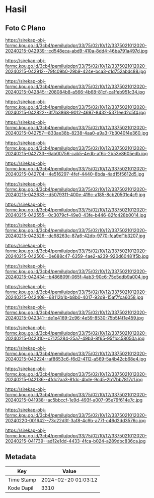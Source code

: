# Hasil

## Foto C Plano

https://sirekap-obj-formc.kpu.go.id/3cb4/pemilu/pdpr/33/75/02/10/12/3375021012020-20240215-042939--cd548eca-abd9-410a-8dd4-46ba791a497d.jpg

https://sirekap-obj-formc.kpu.go.id/3cb4/pemilu/pdpr/33/75/02/10/12/3375021012020-20240215-042912--79fc09b0-29b9-424e-bca3-c1d752abdc88.jpg

https://sirekap-obj-formc.kpu.go.id/3cb4/pemilu/pdpr/33/75/02/10/12/3375021012020-20240215-042845--208084b8-a566-4b68-81cf-ca1feb951c34.jpg

https://sirekap-obj-formc.kpu.go.id/3cb4/pemilu/pdpr/33/75/02/10/12/3375021012020-20240215-042822--3f7b3868-9012-4697-8432-5371eed2c5f4.jpg

https://sirekap-obj-formc.kpu.go.id/3cb4/pemilu/pdpr/33/75/02/10/12/3375021012020-20240215-042757--833ae38b-8238-4aa0-a9a3-7b3040f4e360.jpg

https://sirekap-obj-formc.kpu.go.id/3cb4/pemilu/pdpr/33/75/02/10/12/3375021012020-20240215-042733--6ab00756-cab5-4edb-af6c-2b53e8605edb.jpg

https://sirekap-obj-formc.kpu.go.id/3cb4/pemilu/pdpr/33/75/02/10/12/3375021012020-20240215-042704--4e516297-4fef-4440-8bda-4ad15f5612d5.jpg

https://sirekap-obj-formc.kpu.go.id/3cb4/pemilu/pdpr/33/75/02/10/12/3375021012020-20240215-042633--d5079311-400e-419c-a185-8cb20501e4c9.jpg

https://sirekap-obj-formc.kpu.go.id/3cb4/pemilu/pdpr/33/75/02/10/12/3375021012020-20240215-042555--0c3079cf-49e0-43fe-b446-82fc428b0014.jpg

https://sirekap-obj-formc.kpu.go.id/3cb4/pemilu/pdpr/33/75/02/10/12/3375021012020-20240215-042526--dc98263c-87a6-42db-9770-fca9ef1b3207.jpg

https://sirekap-obj-formc.kpu.go.id/3cb4/pemilu/pdpr/33/75/02/10/12/3375021012020-20240215-042500--0e688c47-6359-4ae2-a239-920d60481f5b.jpg

https://sirekap-obj-formc.kpu.go.id/3cb4/pemilu/pdpr/33/75/02/10/12/3375021012020-20240215-042434--b486809f-065f-4ab3-90c6-75c5ddb9a004.jpg

https://sirekap-obj-formc.kpu.go.id/3cb4/pemilu/pdpr/33/75/02/10/12/3375021012020-20240215-042408--68112b1b-b8b0-4017-92d9-15af7fca6058.jpg

https://sirekap-obj-formc.kpu.go.id/3cb4/pemilu/pdpr/33/75/02/10/12/3375021012020-20240215-042341--de1e4169-2c96-4e59-8530-75b5f4f1e459.jpg

https://sirekap-obj-formc.kpu.go.id/3cb4/pemilu/pdpr/33/75/02/10/12/3375021012020-20240215-042310--c7125284-25a7-49b3-8f65-95f1cc58050a.jpg

https://sirekap-obj-formc.kpu.go.id/3cb4/pemilu/pdpr/33/75/02/10/12/3375021012020-20240215-042224--af8653c6-f6d2-4112-a569-5a4b42cb68e4.jpg

https://sirekap-obj-formc.kpu.go.id/3cb4/pemilu/pdpr/33/75/02/10/12/3375021012020-20240215-042136--4fdc2aa3-81dc-4bde-9cd5-2b17bb7817c1.jpg

https://sirekap-obj-formc.kpu.go.id/3cb4/pemilu/pdpr/33/75/02/10/12/3375021012020-20240215-041938--ac5bbccf-1e9d-493f-a007-95e79f614e7c.jpg

https://sirekap-obj-formc.kpu.go.id/3cb4/pemilu/pdpr/33/75/02/10/12/3375021012020-20240220-001642--73c22d3f-3af8-4c9b-a77f-c46d2dd3576c.jpg

https://sirekap-obj-formc.kpu.go.id/3cb4/pemilu/pdpr/33/75/02/10/12/3375021012020-20240215-041739--ad12e1dd-4433-4fca-b024-a289dbc836ca.jpg


## Metadata

| Key        | Value               |
| ---------- | ------------------- |
| Time Stamp | 2024-02-20 01:03:12 |
| Kode Dapil | 3310                |



